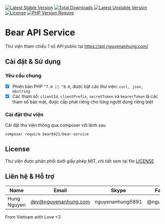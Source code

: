 [![Latest Stable Version](http://poser.pugx.org/bear8421/bear-service/v)](https://packagist.org/packages/bear8421/bear-service) [![Total Downloads](http://poser.pugx.org/bear8421/bear-service/downloads)](https://packagist.org/packages/bear8421/bear-service) [![Latest Unstable Version](http://poser.pugx.org/bear8421/bear-service/v/unstable)](https://packagist.org/packages/bear8421/bear-service) [![License](http://poser.pugx.org/bear8421/bear-service/license)](https://packagist.org/packages/bear8421/bear-service) [![PHP Version Require](http://poser.pugx.org/bear8421/bear-service/require/php)](https://packagist.org/packages/bear8421/bear-service)

# Bear API Service

Thư viện tham chiếu 1 số API public tại https://api.nguyenanhung.com/

## Cài đặt & Sử dụng

### Yêu cầu chung

- [x] Phiên bản PHP `^7.0 || ^8.0`, được bật các thư viện: `curl, json, mbstring`
- [x] Các tham số: `clientId`, `clientPrefix`, `secretToken` và `bearerToken` là các tham số bảo mật, được cấp phát
  riêng cho từng người dùng riêng biệt

### Cài đặt thư viện

Cài đặt thư viện thông qua composer với lệnh sau

```shell
composer require bear8421/bear-service
```

## License

Thư viện được phân phối dưới giấy phép MIT, chi tiết xem tại
file [LICENSE](https://github.com/bear8421/bear-service/blob/main/LICENSE)

## Liên hệ & Hỗ trợ

| Name        | Email                | Skype            | Facebook      |
|-------------|----------------------|------------------|---------------|
| Hung Nguyen | dev@nguyenanhung.com | nguyenanhung5891 | @nguyenanhung |

From Vietnam with Love <3